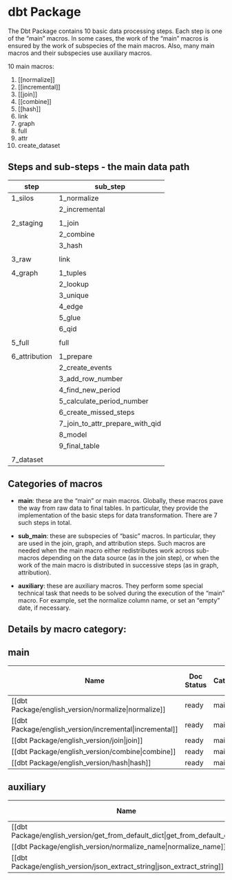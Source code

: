 # dbt Package

The Dbt Package contains 10 basic data processing steps. Each step is one of the “main” macros. In some cases, the work of the “main” macros is ensured by the work of subspecies of the main macros. Also, many main macros and their subspecies use auxiliary macros.


10 main macros:
01. [[normalize]]
02. [[incremental]]
03. [[join]]
04. [[combine]]
05. [[hash]]
06. link
07. graph
08. full
09. attr
10. create_dataset

## Steps and sub-steps - the main data path

| **step**      | **sub_step**                    |
| ------------- | ------------------------------- |
| 1_silos       | 1_normalize                     |
|               | 2_incremental                   |
|               |                                 |
| 2_staging     | 1_join                          |
|               | 2_combine                       |
|               | 3_hash                          |
|               |                                 |
| 3_raw         | link                            |
|               |                                 |
| 4_graph       | 1_tuples                        |
|               | 2_lookup                        |
|               | 3_unique                        |
|               | 4_edge                          |
|               | 5_glue                          |
|               | 6_qid                           |
|               |                                 |
| 5_full        | full                            |
|               |                                 |
| 6_attribution | 1_prepare                       |
|               | 2_create_events                 |
|               | 3_add_row_number                |
|               | 4_find_new_period               |
|               | 5_calculate_period_number       |
|               | 6_create_missed_steps           |
|               | 7_join_to_attr_prepare_with_qid |
|               | 8_model                         |
|               | 9_final_table                   |
|               |                                 |
| 7_dataset     |                                 |

## Categories of macros

- **main**: these are the “main” or main macros.  Globally, these macros pave the way from raw data to final tables. In particular, they provide the implementation of the basic steps for data transformation. There are 7 such steps in total.
  
- **sub_main**: these are subspecies of “basic” macros. In particular, they are used in the join, graph, and attribution steps. Such macros are needed when the main macro either redistributes work across sub-macros depending on the data source (as in the join step), or when the work of the main macro is distributed in successive steps (as in graph, attribution).
  
- **auxiliary**: these are auxiliary macros. They perform some special technical task that needs to be solved during the execution of the “main” macro. For example, set the normalize column name, or set an “empty” date, if necessary.

## Details by macro category:

## main 
| Name                                                     | Doc Status | Category | Step      | Substep       | In Main Macro |
| -------------------------------------------------------- | ---------- | -------- | --------- | ------------- | ------------- |
| [[dbt Package/english_version/normalize\|normalize]]     | ready      | main     | 1_silos   | 1_normalize   | -             |
| [[dbt Package/english_version/incremental\|incremental]] | ready      | main     | 1_silos   | 2_incremental | -             |
| [[dbt Package/english_version/join\|join]]               | ready      | main     | 2_staging | 1_join        | -             |
| [[dbt Package/english_version/combine\|combine]]         | ready      | main     | 2_staging | 2_combine     | -             |
| [[dbt Package/english_version/hash\|hash]]               | ready      | main     | 2_staging | 3_hash        | -             |

## auxiliary 

| Name                                                                         | Doc Status | Category  | Step    | Substep     | In Main Macro |
| ---------------------------------------------------------------------------- | ---------- | --------- | ------- | ----------- | ------------- |
| [[dbt Package/english_version/get_from_default_dict\|get_from_default_dict]] | ready      | auxiliary | 1_silos | 1_normalize | normalize     |
| [[dbt Package/english_version/normalize_name\|normalize_name]]               | ready      | auxiliary | 1_silos | 1_normalize | normalize     |
| [[dbt Package/english_version/json_extract_string\|json_extract_string]]     | ready      | auxiliary | 1_silos | 1_normalize | normalize     |

